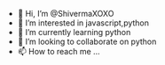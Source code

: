 - 👋 Hi, I’m @ShivermaXOXO
- 👀 I’m interested in javascript,python
- 🌱 I’m currently learning python
- 💞️ I’m looking to collaborate on python
- 📫 How to reach me ...

<!---
ShivermaXOXO/ShivermaXOXO is a ✨ special ✨ repository because its `README.md` (this file) appears on your GitHub profile.
You can click the Preview link to take a look at your changes.
--->

